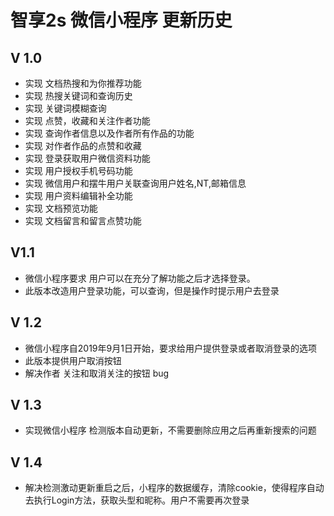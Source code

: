     
# 智享2s 微信小程序 更新历史

## V 1.0 
  * 实现 文档热搜和为你推荐功能
*   实现 热搜关键词和查询历史
*   实现 关键词模糊查询
*   实现 点赞，收藏和关注作者功能
*   实现 查询作者信息以及作者所有作品的功能
*   实现 对作者作品的点赞和收藏
*   实现 登录获取用户微信资料功能
*   实现 用户授权手机号码功能
*   实现 微信用户和摆牛用户关联查询用户姓名,NT,邮箱信息
*   实现 用户资料编辑补全功能
*   实现 文档预览功能
*   实现 文档留言和留言点赞功能

## V1.1
 *  微信小程序要求   用户可以在充分了解功能之后才选择登录。
*   此版本改造用户登录功能，可以查询，但是操作时提示用户去登录

## V 1.2
 *  微信小程序自2019年9月1日开始，要求给用户提供登录或者取消登录的选项
*   此版本提供用户取消按钮
*   解决作者 关注和取消关注的按钮 bug

## V 1.3
  * 实现微信小程序 检测版本自动更新，不需要删除应用之后再重新搜索的问题 
 
## V 1.4
 *  解决检测激动更新重启之后，小程序的数据缓存，清除cookie，使得程序自动去执行Login方法，获取头型和昵称。用户不需要再次登录

